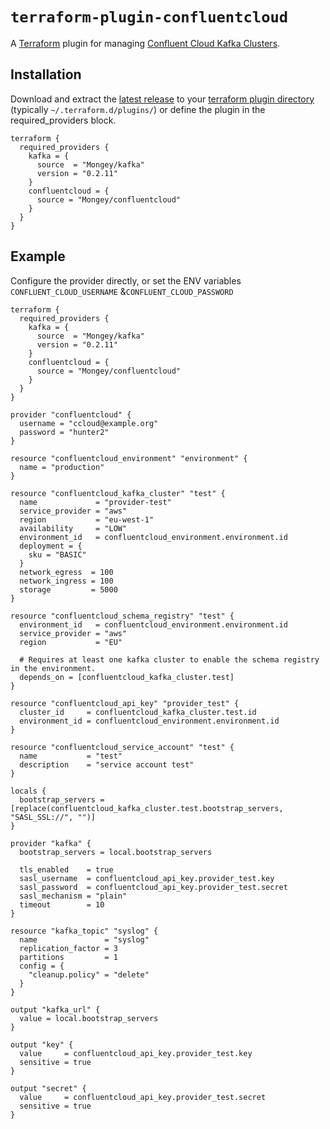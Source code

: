 # `terraform-plugin-confluentcloud`

A [Terraform][1] plugin for managing [Confluent Cloud Kafka Clusters][2].

## Installation

Download and extract the [latest release](https://github.com/Mongey/terraform-provider-confluentcloud/releases/latest) to
your [terraform plugin directory][third-party-plugins] (typically `~/.terraform.d/plugins/`) or define the plugin in the required_providers block.

```hcl
terraform {
  required_providers {
    kafka = {
      source  = "Mongey/kafka"
      version = "0.2.11"
    }
    confluentcloud = {
      source = "Mongey/confluentcloud"
    }
  }
}
```

## Example

Configure the provider directly, or set the ENV variables `CONFLUENT_CLOUD_USERNAME` &`CONFLUENT_CLOUD_PASSWORD`

```hcl
terraform {
  required_providers {
    kafka = {
      source  = "Mongey/kafka"
      version = "0.2.11"
    }
    confluentcloud = {
      source = "Mongey/confluentcloud"
    }
  }
}

provider "confluentcloud" {
  username = "ccloud@example.org"
  password = "hunter2"
}

resource "confluentcloud_environment" "environment" {
  name = "production"
}

resource "confluentcloud_kafka_cluster" "test" {
  name             = "provider-test"
  service_provider = "aws"
  region           = "eu-west-1"
  availability     = "LOW"
  environment_id   = confluentcloud_environment.environment.id
  deployment = {
    sku = "BASIC"
  }
  network_egress  = 100
  network_ingress = 100
  storage         = 5000
}

resource "confluentcloud_schema_registry" "test" {
  environment_id   = confluentcloud_environment.environment.id
  service_provider = "aws"
  region           = "EU"

  # Requires at least one kafka cluster to enable the schema registry in the environment.
  depends_on = [confluentcloud_kafka_cluster.test]
}

resource "confluentcloud_api_key" "provider_test" {
  cluster_id     = confluentcloud_kafka_cluster.test.id
  environment_id = confluentcloud_environment.environment.id
}

resource "confluentcloud_service_account" "test" {
  name           = "test"
  description    = "service account test"
}

locals {
  bootstrap_servers = [replace(confluentcloud_kafka_cluster.test.bootstrap_servers, "SASL_SSL://", "")]
}

provider "kafka" {
  bootstrap_servers = local.bootstrap_servers

  tls_enabled    = true
  sasl_username  = confluentcloud_api_key.provider_test.key
  sasl_password  = confluentcloud_api_key.provider_test.secret
  sasl_mechanism = "plain"
  timeout        = 10
}

resource "kafka_topic" "syslog" {
  name               = "syslog"
  replication_factor = 3
  partitions         = 1
  config = {
    "cleanup.policy" = "delete"
  }
}

output "kafka_url" {
  value = local.bootstrap_servers
}

output "key" {
  value     = confluentcloud_api_key.provider_test.key
  sensitive = true
}

output "secret" {
  value     = confluentcloud_api_key.provider_test.secret
  sensitive = true
}
```

[1]: https://www.terraform.io
[2]: https://confluent.cloud
[third-party-plugins]: https://www.terraform.io/docs/configuration/providers.html#third-party-plugins
